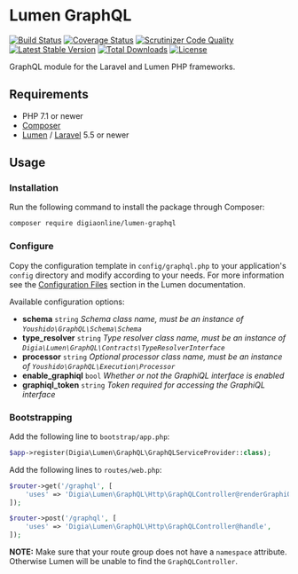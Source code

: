 # Lumen GraphQL
[![Build Status](https://travis-ci.org/digiaonline/lumen-graphql.svg?branch=master)](https://travis-ci.org/digiaonline/lumen-graphql)
[![Coverage Status](https://coveralls.io/repos/github/digiaonline/lumen-graphql/badge.svg?branch=master)](https://coveralls.io/github/digiaonline/lumen-graphql?branch=master)
[![Scrutinizer Code Quality](https://scrutinizer-ci.com/g/digiaonline/lumen-graphql/badges/quality-score.png?b=master)](https://scrutinizer-ci.com/g/digiaonline/lumen-graphql/?branch=master)
[![Latest Stable Version](https://poser.pugx.org/digiaonline/lumen-graphql/v/stable)](https://packagist.org/packages/digiaonline/lumen-graphql)
[![Total Downloads](https://poser.pugx.org/digiaonline/lumen-graphql/downloads)](https://packagist.org/packages/digiaonline/lumen-graphql)
[![License](https://img.shields.io/badge/license-MIT-blue.svg)](https://raw.githubusercontent.com/digiaonline/lumen-graphql/master/LICENSE)

GraphQL module for the Laravel and Lumen PHP frameworks.

## Requirements

- PHP 7.1 or newer
- [Composer](http://getcomposer.org)
- [Lumen](https://lumen.laravel.com/) / [Laravel](https://laravel.com) 5.5 or newer

## Usage

### Installation

Run the following command to install the package through Composer:

```sh
composer require digiaonline/lumen-graphql
```

### Configure

Copy the configuration template in `config/graphql.php` to your application's `config` directory and modify according to your needs.
For more information see the [Configuration Files](http://lumen.laravel.com/docs/configuration#configuration-files) section in the Lumen documentation.

Available configuration options:

- **schema** `string` *Schema class name, must be an instance of `Youshido\GraphQL\Schema\Schema`*
- **type_resolver** `string` *Type resolver class name, must be an instance of `Digia\Lumen\GraphQL\Contracts\TypeResolverInterface`*
- **processor** `string` *Optional processor class name, must be an instance of `Youshido\GraphQL\Execution\Processor`*
- **enable_graphiql** `bool` *Whether or not the GraphiQL interface is enabled*
- **graphiql_token** `string` *Token required for accessing the GraphiQL interface*

### Bootstrapping

Add the following line to ```bootstrap/app.php```:

```php
$app->register(Digia\Lumen\GraphQL\GraphQLServiceProvider::class);
```

Add the following lines to ```routes/web.php```:

```php
$router->get('/graphql', [
    'uses' => 'Digia\Lumen\GraphQL\Http\GraphQLController@renderGraphiQL',
]);

$router->post('/graphql', [
    'uses' => 'Digia\Lumen\GraphQL\Http\GraphQLController@handle',
]);
```

**NOTE:** Make sure that your route group does not have a ```namespace``` attribute. Otherwise Lumen will be unable to find the ```GraphQLController```.


